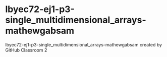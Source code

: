 # lbyec72-ej1-p3-single_multidimensional_arrays-mathewgabsam
lbyec72-ej1-p3-single_multidimensional_arrays-mathewgabsam created by GitHub Classroom
2

